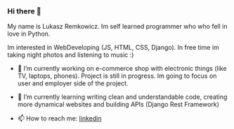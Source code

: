 ### Hi there 👋

My name is Lukasz Remkowicz. Im self learned programmer who who fell in love in Python.

Im interested in WebDeveloping (JS, HTML, CSS, Django). In free time im taking night photos and listening to music :)

- 🔭 I’m currently working on e-commerce shop with electronic things (like TV, laptops, phones). Project is still in progress. Im going to focus on user and employer side of the project.

- 🌱 I’m currently learning writing clean and understandable code, creating more dynamical websites and building APIs (Django Rest Framework)

- 📫 How to reach me: [linkedin](https://www.linkedin.com/in/lukasz-remkowicz/)


<!--
**LukaszRemkowicz/LukaszRemkowicz** is a ✨ _special_ ✨ repository because its `README.md` (this file) appears on your GitHub profile.

Here are some ideas to get you started:

- 🔭 I’m currently working on ...
- 🌱 I’m currently learning ...
- 👯 I’m looking to collaborate on ...
- 🤔 I’m looking for help with ...
- 💬 Ask me about ...
- 📫 How to reach me: ...
- 😄 Pronouns: ...
- ⚡ Fun fact: ...
-->
